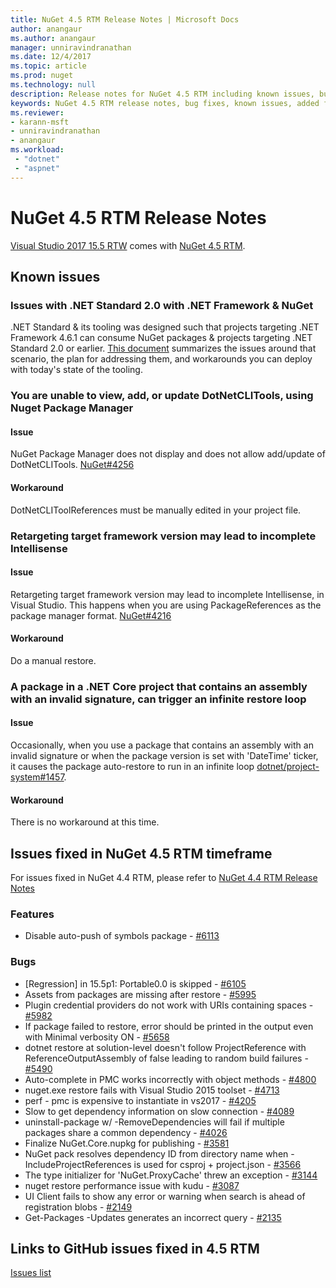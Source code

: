 ```yaml
---
title: NuGet 4.5 RTM Release Notes | Microsoft Docs
author: anangaur
ms.author: anangaur
manager: unniravindranathan
ms.date: 12/4/2017
ms.topic: article
ms.prod: nuget
ms.technology: null
description: Release notes for NuGet 4.5 RTM including known issues, bug fixes, added features, and DCRs.
keywords: NuGet 4.5 RTM release notes, bug fixes, known issues, added features, DCRs
ms.reviewer:
- karann-msft
- unniravindranathan
- anangaur
ms.workload: 
 - "dotnet"
 - "aspnet"
---
```


# NuGet 4.5 RTM Release Notes

[Visual Studio 2017 15.5 RTW](https://www.visualstudio.com/news/releasenotes/vs2017-relnotes) comes with [NuGet 4.5 RTM](https://dist.nuget.org/win-x86-commandline/v4.5.0/nuget.exe).

## Known issues

### Issues with .NET Standard 2.0 with .NET Framework & NuGet 

.NET Standard & its tooling was designed such that projects targeting .NET Framework 4.6.1 can consume NuGet packages & projects targeting .NET Standard 2.0 or earlier. [This document](https://github.com/dotnet/standard/issues/481) summarizes the issues around that scenario, the plan for addressing them, and workarounds you can deploy with today's state of the tooling.

### You are unable to view, add, or update DotNetCLITools, using Nuget Package Manager

#### Issue

NuGet Package Manager does not display and does not allow add/update of DotNetCLITools. [NuGet#4256](https://github.com/NuGet/Home/issues/4256)

#### Workaround

DotNetCLIToolReferences must be manually edited in your project file.

### Retargeting target framework version may lead to incomplete Intellisense

#### Issue

Retargeting target framework version may lead to incomplete Intellisense, in Visual Studio. This happens when you are using PackageReferences as the package manager format. [NuGet#4216](https://github.com/NuGet/Home/issues/4216)

#### Workaround

Do a manual restore.

### A package in a .NET Core project that contains an assembly with an invalid signature, can trigger an infinite restore loop

#### Issue

Occasionally, when you use a package that contains an assembly with an invalid signature or when the package version is set with 'DateTime' ticker, it causes the package auto-restore to run in an infinite loop [dotnet/project-system#1457](https://github.com/dotnet/project-system/issues/1457).

#### Workaround

There is no workaround at this time.

## Issues fixed in NuGet 4.5 RTM timeframe

For issues fixed in NuGet 4.4 RTM, please refer to [NuGet 4.4 RTM Release Notes](../release-notes/nuget-4.4-RTM.md) 

### Features

- Disable auto-push of symbols package - [#6113](https://github.com/NuGet/Home/issues/6113)

### Bugs

- [Regression] in 15.5p1: Portable0.0 is skipped - [#6105](https://github.com/NuGet/Home/issues/6105)
- Assets from packages are missing after restore - [#5995](https://github.com/NuGet/Home/issues/5995)
- Plugin credential providers do not work with URIs containing spaces - [#5982](https://github.com/NuGet/Home/issues/5982)
- If package failed to restore, error should be printed in the output even with Minimal verbosity ON - [#5658](https://github.com/NuGet/Home/issues/5658)
- dotnet restore at solution-level doesn't follow ProjectReference with ReferenceOutputAssembly of false leading to random build failures - [#5490](https://github.com/NuGet/Home/issues/5490)
- Auto-complete in PMC works incorrectly with object methods - [#4800](https://github.com/NuGet/Home/issues/4800)
- nuget.exe restore fails with Visual Studio 2015 toolset - [#4713](https://github.com/NuGet/Home/issues/4713)
- perf - pmc is expensive to instantiate in vs2017 - [#4205](https://github.com/NuGet/Home/issues/4205)
- Slow to get dependency information on slow connection - [#4089](https://github.com/NuGet/Home/issues/4089)
- uninstall-package w/ -RemoveDependencies will fail if multiple packages share a common dependency - [#4026](https://github.com/NuGet/Home/issues/4026)
- Finalize NuGet.Core.nupkg for publishing - [#3581](https://github.com/NuGet/Home/issues/3581)
- NuGet pack resolves dependency ID from directory name when -IncludeProjectReferences is used for csproj + project.json - [#3566](https://github.com/NuGet/Home/issues/3566)
- The type initializer for 'NuGet.ProxyCache' threw an exception - [#3144](https://github.com/NuGet/Home/issues/3144)
- nuget restore performance issue with kudu - [#3087](https://github.com/NuGet/Home/issues/3087)
- UI Client fails to show any error or warning when search is ahead of registration blobs - [#2149](https://github.com/NuGet/Home/issues/2149)
- Get-Packages -Updates generates an incorrect query - [#2135](https://github.com/NuGet/Home/issues/2135)

## Links to GitHub issues fixed in 4.5 RTM

[Issues list](https://github.com/NuGet/Home/issues?q=is%3Aissue+milestone%3A4.5+is%3Aclosed)
